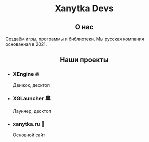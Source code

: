 <h1 align="center">Xanytka Devs</h1>
<h2 align="center">О нас</h2>
<p>Создаём игры, программы и библиотеки. Мы русская компания основанная в 2021.</p>

<h2 align="center">Наши проекты</h2>
<ul>
<li><h3>XEngine 🔥</h3><p>Движок, десктоп</p></li>
<li><h3>XGLauncher 🏛</h3><p>Лаунчер, десктоп</p></li>
<li><h3>xanytka.ru 🌌</h3><p>Основной сайт</p></li>
</ul>
